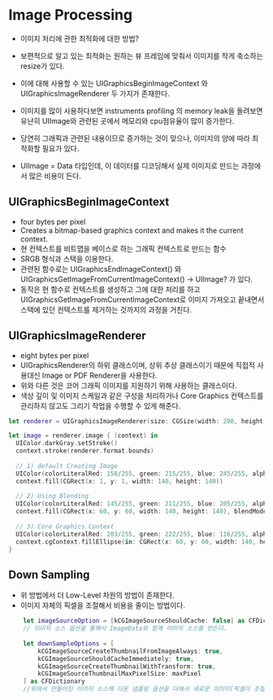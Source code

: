 # Image Processing

- 이미지 처리에 관한 최적화에 대한 방법?

- 보편적으로 알고 있는 최적화는 원하는 뷰 프레임에 맞춰서 이미지를 작게 축소하는 resize가 있다.
- 이에 대해 사용할 수 있는 UIGraphicsBeginImageContext 와 UIGraphicsImageRenderer 두 가지가 존재한다.
- 이미지를 많이 사용하다보면 instruments profiling 의 memory leak을 돌려보면 유난히 UIImage와 관련된 곳에서 메모리와 cpu점유율이 많이 증가한다.
- 당연히 그래픽과 관련된 내용이므로 증가하는 것이 맞으나, 이미지의 양에 따라 최적화할 필요가 있다. 
- UIImage = Data 타입인데, 이 데이터를 디코딩해서 실제 이미지로 만드는 과정에서 많은 비용이 든다.

## UIGraphicsBeginImageContext 
- four bytes per pixel
- Creates a bitmap-based graphics context and makes it the current context.
- 현 컨텍스트를 비트맵을 베이스로 하는 그래픽 컨텍스트로 만드는 함수
- SRGB 형식과 스택을 이용한다. 
- 관련된 함수로는 UIGraphicsEndImageContext() 와 UIGraphicsGetImageFromCurrentImageContext() -> UIImage? 가 있다.
- 동작은 현 함수로 컨텍스트를 생성하고 그에 대한 처리를 하고 UIGraphicsGetImageFromCurrentImageContext로 이미지 가져오고 끝내면서 스택에 있던 컨텍스트를 제거하는 것까지의 과정을 거친다.

## UIGraphicsImageRenderer
- eight bytes per pixel
- UIGraphicsRenderer의 하위 클래스이며, 상위 추상 클래스이기 때문에 직접적 사용대신 Image or PDF Renderer을 사용한다.
- 위와 다른 것은 코어 그래픽 이미지를 지원하기 위해 사용하는 클래스이다.
- 색상 깊이 및 이미지 스케일과 같은 구성을 처리하거나 Core Graphics 컨텍스트를 관리하지 않고도 그리기 작업을 수행할 수 있게 해준다.

```swift
let renderer = UIGraphicsImageRenderer(size: CGSize(width: 200, height: 200))

let image = renderer.image { (context) in
  UIColor.darkGray.setStroke()
  context.stroke(renderer.format.bounds)
  
  // 1) default Creating Image
  UIColor(colorLiteralRed: 158/255, green: 215/255, blue: 245/255, alpha: 1).setFill()
  context.fill(CGRect(x: 1, y: 1, width: 140, height: 140))
  
  // 2) Using Blending
  UIColor(colorLiteralRed: 145/255, green: 211/255, blue: 205/255, alpha: 1).setFill()
  context.fill(CGRect(x: 60, y: 60, width: 140, height: 140), blendMode: .multiply) 
  
  // 3) Core Graphics Context 
  UIColor(colorLiteralRed: 203/255, green: 222/255, blue: 116/255, alpha: 0.6).setFill()
  context.cgContext.fillEllipse(in: CGRect(x: 60, y: 60, width: 140, height: 140)) 
}
```

## Down Sampling
- 위 방법에서 더 Low-Level 차원의 방법이 존재한다.
- 이미지 자체의 픽셀을 조절해서 비용을 줄이는 방법이다.

```swift
    let imageSourceOption = [kCGImageSourceShouldCache: false] as CFDictionary
    // 이미지 소스 옵션을 통해서 ImageData와 함께 이미지 소스를 만든다.
    
    let downSampleOptions = [
        kCGImageSourceCreateThumbnailFromImageAlways: true,
        kCGImageSourceShouldCacheImmediately: true,
        kCGImageSourceCreateThumbnailWithTransform: true,
        kCGImageSourceThumbnailMaxPixelSize: maxPixel
    ] as CFDictionary
    //위에서 만들어진 이미지 소스에 다운 샘플링 옵션을 더해서 새로운 이미지(픽셀이 조절된)를 만든다.
```


